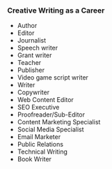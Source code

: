 ### Creative Writing as a Career

<ul>
<li>Author</li>
<li>Editor</li>
<li>Journalist</li>
<li>Speech writer</li>
<li>Grant writer</li>
<li>Teacher</li>
<li>Publisher</li>
<li>Video game script writer</li>
<li>Writer</li>
<li>Copywriter</li>
<li>Web Content Editor</li>
<li>SEO Executive</li>
<li>Proofreader/Sub-Editor</li>
<li>Content Marketing Specialist</li>
<li>Social Media Specialist</li>
<li>Email Marketer</li>
<li>Public Relations</li>
<li>Technical Writing</li>
<li>Book Writer</li>
</ul>
